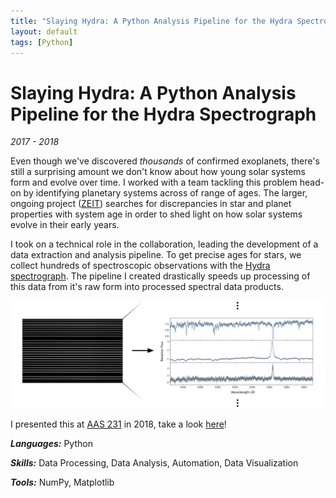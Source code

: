 ```yaml
---
title: "Slaying Hydra: A Python Analysis Pipeline for the Hydra Spectrograph."
layout: default
tags: [Python]
---
```


# Slaying Hydra: A Python Analysis Pipeline for the Hydra Spectrograph

*2017 - 2018*

Even though we've discovered *thousands* of confirmed exoplanets, there's still a surprising amount we don't know about how young solar systems form and evolve over time. I worked with a team tackling this problem head-on by identifying planetary systems across of range of ages. The larger, ongoing project (<a href="https://andrewwmann.com/research.html" target="_blank">ZEIT</a>) searches for discrepancies in star and planet properties with system age in order to shed light on how solar systems evolve in their early years. 

I took on a technical role in the collaboration, leading the development of a data extraction and analysis pipeline. To get precise ages for stars, we collect hundreds of spectroscopic observations with the <a href="" target="_blank">Hydra spectrograph</a>. The pipeline I created drastically speeds up processing of this data from it's raw form into processed spectral data products.

![Pipeline Diagram](/assets/img/hydra-diagram.svg)

I presented this at <a href="https://aas.org/meetings/aas231" target="_blank">AAS 231</a> in 2018, take a look <a href="https://drive.google.com/file/d/1AHS0DhCmxiU67yni-J77bUGptiz8_UUj/view?usp=sharing" target="_blank">here</a>!

***Languages:*** Python

***Skills:*** Data Processing, Data Analysis, Automation, Data Visualization

***Tools:*** NumPy, Matplotlib